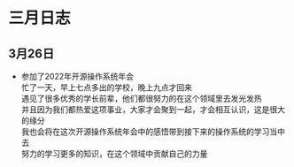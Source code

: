 # 三月日志
## 3月26日
+ 参加了2022年开源操作系统年会
<br>忙了一天，早上七点多出的学校，晚上九点才回来
<br>遇见了很多优秀的学长前辈，他们都很努力的在这个领域里去发光发热
<br>并且因为我们都热爱这项事业，大家才会聚到一起，才会相互认识，这是很大的缘分
<br>我也会将在这次开源操作系统年会中的感悟带到接下来的操作系统的学习当中去
<br>努力的学习更多的知识，在这个领域中贡献自己的力量